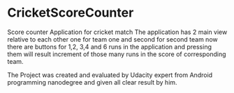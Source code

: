 # CricketScoreCounter
Score counter Application for cricket match
The application has 2 main view relative to
each other one for team one and second for 
second team now there are buttons for 1,2,
3,4 and 6 runs in the application and 
pressing them will result increment of 
those many runs in the score of corresponding 
team.

The Project was created and evaluated by 
Udacity expert from Android programming 
nanodegree and given all clear result by him.
